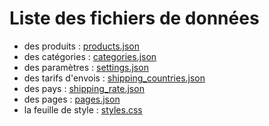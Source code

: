 # Liste des fichiers de données

- des produits : [products.json](products.json)
- des catégories : [categories.json](categories.json)
- des paramètres : [settings.json](settings.json)
- des tarifs d'envois : [shipping_countries.json](shipping_countries.json)
- des pays : [shipping_rate.json](shipping_rate.json)
- des pages : [pages.json](pages.json)
- la feuille de style : [styles.css](css/styles.css)
